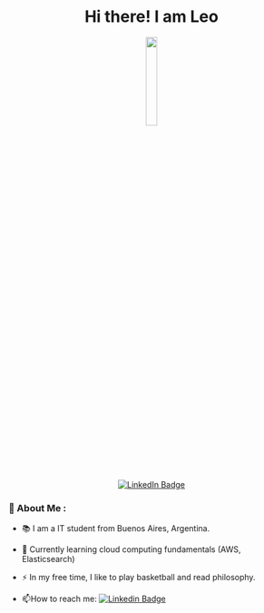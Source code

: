 <div align="center">
<h1>Hi there! I am Leo</h1>
</div>

<div id="header" align="center">
  <img src="https://i1.sndcdn.com/artworks-0TyOM4SLmc7EFSDi-vnoNOA-t500x500.jpg" width="20%">
</div>

<div id="badges" align="center">
  <a href="https://www.linkedin.com/in/leonelgodoy495/" target="_blank">
    <img src="https://img.shields.io/badge/LinkedIn-blue?style=for-the-badge&logo=linkedin&logoColor=white" alt="LinkedIn Badge"/>
  </a>
  <br>
  <img src="https://komarev.com/ghpvc/?username=aka-leonel&style=flat-square&color=blue" alt=""/>
</div>
<!--
<div align="center">
  <img src="https://media.giphy.com/media/JWuBH9rCO2uZuHBFpm/giphy.gif" width="30%" />
</div>
-->


### 🏀 About Me :
- 📚 I am a IT student from Buenos Aires, Argentina. 

- :telescope: Currently learning cloud computing fundamentals (AWS, Elasticsearch)

- :zap: In my free time, I like to play basketball and read philosophy.

- :mailbox:How to reach me: [![Linkedin Badge](https://img.shields.io/badge/-Leonel-blue?style=flat&logo=Linkedin&logoColor=white)](https://www.linkedin.com/in/leonelgodoy495/)



<!--
**aka-leonel/aka-leonel** is a ✨ _special_ ✨ repository because its `README.md` (this file) appears on your GitHub profile.

Here are some ideas to get you started:

- 🔭 I’m currently working on ...
- 🌱 I’m currently learning ...
- 👯 I’m looking to collaborate on ...
- 🤔 I’m looking for help with ...
- 💬 Ask me about ...
- 📫 How to reach me: ...
- 😄 Pronouns: ...
- ⚡ Fun fact: ...
-->
